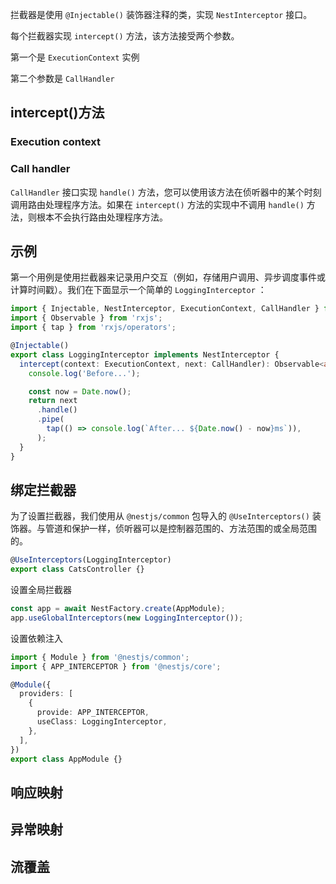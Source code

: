拦截器是使用 `@Injectable()` 装饰器注释的类，实现 `NestInterceptor` 接口。

每个拦截器实现 `intercept()` 方法，该方法接受两个参数。

第一个是 `ExecutionContext` 实例

第二个参数是 `CallHandler` 

## intercept()方法

### Execution context


### Call handler

`CallHandler` 接口实现 `handle()` 方法，您可以使用该方法在侦听器中的某个时刻调用路由处理程序方法。如果在 `intercept()` 方法的实现中不调用 `handle()` 方法，则根本不会执行路由处理程序方法。


## 示例

第一个用例是使用拦截器来记录用户交互（例如，存储用户调用、异步调度事件或计算时间戳）。我们在下面显示一个简单的 `LoggingInterceptor` ：

```typescript
import { Injectable, NestInterceptor, ExecutionContext, CallHandler } from '@nestjs/common';
import { Observable } from 'rxjs';
import { tap } from 'rxjs/operators';

@Injectable()
export class LoggingInterceptor implements NestInterceptor {
  intercept(context: ExecutionContext, next: CallHandler): Observable<any> {
    console.log('Before...');

    const now = Date.now();
    return next
      .handle()
      .pipe(
        tap(() => console.log(`After... ${Date.now() - now}ms`)),
      );
  }
}
```

## 绑定拦截器

为了设置拦截器，我们使用从 `@nestjs/common` 包导入的 `@UseInterceptors()` 装饰器。与管道和保护一样，侦听器可以是控制器范围的、方法范围的或全局范围的。


```typescript
@UseInterceptors(LoggingInterceptor)
export class CatsController {}
```


设置全局拦截器

```typescript
const app = await NestFactory.create(AppModule);
app.useGlobalInterceptors(new LoggingInterceptor());
```

设置依赖注入

```typescript
import { Module } from '@nestjs/common';
import { APP_INTERCEPTOR } from '@nestjs/core';

@Module({
  providers: [
    {
      provide: APP_INTERCEPTOR,
      useClass: LoggingInterceptor,
    },
  ],
})
export class AppModule {}
```


## 响应映射

## 异常映射 

## 流覆盖

